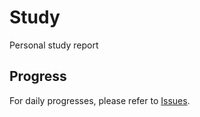 # Study

Personal study report

## Progress

For daily progresses, please refer to [Issues](https://github.com/LoveL29/Study/issues).
